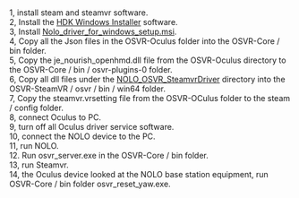 #
1, install steam and steamvr software.  
2, Install the [HDK Windows Installer](https://www.reddit.com/r/OSVR/comments/67hqrf/hdk_windows_installer_beta_080_released/) software.  
3, Install [Nolo_driver_for_windows_setup.msi](https://github.com/NOLOVR/NOLO-Driver-For-Windows/tree/master/NOLOVR).  
4,  Copy all the Json files in the OSVR-Oculus folder into the OSVR-Core / bin folder.  
5, Copy the je_nourish_openhmd.dll file from the OSVR-Oculus directory to the OSVR-Core / bin / osvr-plugins-0 folder.  
6, Copy all dll files under the [NOLO_OSVR_SteamvrDriver](https://github.com/NOLOVR/NOLO-Others/tree/master/NOLO_OSVR_SteamvrDriver) directory into the OSVR-SteamVR / osvr / bin / win64 folder.   
7, Copy the steamvr.vrsetting file from the OSVR-OCulus folder to the steam / config folder.  
8, connect Oculus to PC.  
9, turn off all Oculus driver service software.  
10, connect the NOLO device to the PC.  
11, run NOLO.  
12. Run osvr_server.exe in the OSVR-Core / bin folder.   
13, run Steamvr.      
14, the Oculus device looked at the NOLO base station equipment, run OSVR-Core / bin folder osvr_reset_yaw.exe.
#